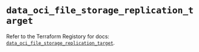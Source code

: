 # `data_oci_file_storage_replication_target`

Refer to the Terraform Registory for docs: [`data_oci_file_storage_replication_target`](https://registry.terraform.io/providers/oracle/oci/6.18.0/docs/data-sources/file_storage_replication_target).
